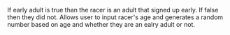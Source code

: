 If early adult is true than the racer is an adult that signed up early. If false then they did not.
Allows user to input racer's age and generates a random number based on age and whether they are an ealry adult or not.